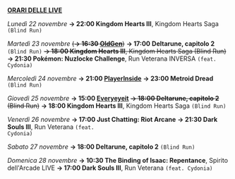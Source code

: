 <b><u>ORARI DELLE LIVE</u></b>

<i>Lunedì 22 novembre</i>
<b>→ 22:00 Kingdom Hearts III</b>, Kingdom Hearts Saga <code>(Blind Run)</code>

<i>Martedì 23 novembre</i>
<s>(<b>→ 16:30 <a href="https://www.twitch.tv/oldgenproject">OldGen</a></b>)</s>
<b>→ 17:00</b> <b>Deltarune, capitolo 2</b> <code>(Blind Run)</code>
<s><b>→ 18:00 Kingdom Hearts III</b>, Kingdom Hearts Saga (Blind Run)</s>
<b>→ 21:30 Pokémon: Nuzlocke Challenge</b>, Run Veterana INVERSA <code>(feat. Cydonia)</code>

<i>Mercoledì 24 novembre</i>
<b>→ 21:00 <a href="https://www.twitch.tv/playerinsidetv">PlayerInside</a></b>
<b>→ 23:00 Metroid Dread</b> <code>(Blind Run)</code>

<i>Giovedì 25 novembre</i>
<b>→ 15:00 <a href="https://www.twitch.tv/everyeyeit">Everyeyeit</a></b>
<s><b>→ 18:00 Deltarune, capitolo 2</b> (Blind Run)</s>
<b>→ 18:00 Kingdom Hearts III</b>, Kingdom Hearts Saga <code>(Blind Run)</code>

<i>Venerdì 26 novembre</i>
<b>→ 17:00 Just Chatting: Riot Arcane</b>
<b>→ 21:30 Dark Souls III</b>, Run Veterana <code>(feat. Cydonia)</code>

<i>Sabato 27 novembre</i>
<b>→ 18:00 Deltarune, capitolo 2</b> <code>(Blind Run)</code>

<i>Domenica 28 novembre</i>
<b>→ 10:30 The Binding of Isaac: Repentance</b>, Spirito dell'Arcade LIVE
<b>→ 17:00 Dark Souls III</b>, Run Veterana <code>(feat. Cydonia)</code>
